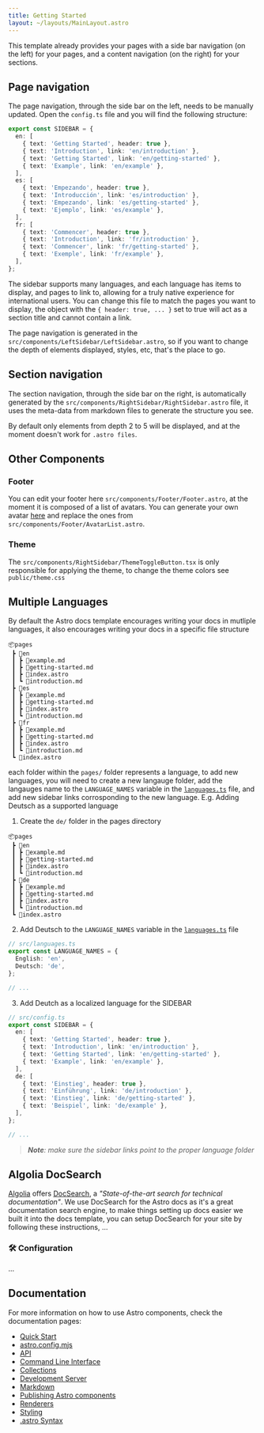 ```yaml
---
title: Getting Started
layout: ~/layouts/MainLayout.astro
---
```


This template already provides your pages with a side bar navigation (on the left) for your pages, and a content navigation (on the right) for your sections.

## Page navigation

The page navigation, through the side bar on the left, needs to be manually updated. Open the `config.ts` file and you will find the following structure:

```ts
export const SIDEBAR = {
  en: [
    { text: 'Getting Started', header: true },
    { text: 'Introduction', link: 'en/introduction' },
    { text: 'Getting Started', link: 'en/getting-started' },
    { text: 'Example', link: 'en/example' },
  ],
  es: [
    { text: 'Empezando', header: true },
    { text: 'Introducción', link: 'es/introduction' },
    { text: 'Empezando', link: 'es/getting-started' },
    { text: 'Ejemplo', link: 'es/example' },
  ],
  fr: [
    { text: 'Commencer', header: true },
    { text: 'Introduction', link: 'fr/introduction' },
    { text: 'Commencer', link: 'fr/getting-started' },
    { text: 'Exemple', link: 'fr/example' },
  ],
};
```

The sidebar supports many languages, and each language has items to display, and pages to link to, allowing for a truly native experience for international users. You can change this file to match the pages you want to display, the object with the `{ header: true, ... }` set to true will act as a section title and cannot contain a link.

The page navigation is generated in the `src/components/LeftSidebar/LeftSidebar.astro`, so if you want to change the depth of elements displayed, styles, etc, that's the place to go.

## Section navigation

The section navigation, through the side bar on the right, is automatically generated by the `src/components/RightSidebar/RightSidebar.astro` file, it uses the meta-data from markdown files to generate the structure you see.

By default only elements from depth 2 to 5 will be displayed, and at the moment doesn't work for `.astro files`.

## Other Components

### Footer

You can edit your footer here `src/components/Footer/Footer.astro`, at the moment it is composed of a list of avatars. You can generate your own avatar [here](https://getavataaars.com/) and replace the ones from `src/components/Footer/AvatarList.astro`.

### Theme

The `src/components/RightSidebar/ThemeToggleButton.tsx` is only responsible for applying the theme, to change the theme colors see `public/theme.css`

## Multiple Languages

By default the Astro docs template encourages writing your docs in mutliple languages, it also encourages writing your docs in a specific file structure

```
📦pages
 ┣ 📂en
 ┃ ┣ 📜example.md
 ┃ ┣ 📜getting-started.md
 ┃ ┣ 📜index.astro
 ┃ ┗ 📜introduction.md
 ┣ 📂es
 ┃ ┣ 📜example.md
 ┃ ┣ 📜getting-started.md
 ┃ ┣ 📜index.astro
 ┃ ┗ 📜introduction.md
 ┣ 📂fr
 ┃ ┣ 📜example.md
 ┃ ┣ 📜getting-started.md
 ┃ ┣ 📜index.astro
 ┃ ┗ 📜introduction.md
 ┗ 📜index.astro
```

each folder within the `pages/` folder represents a language, to add new languages, you will need to create a new langauge folder,
add the langauges name to the `LANGUAGE_NAMES` variable in the [`languages.ts`](../../languages.ts) file, and add new sidebar links corrosponding to the new language. E.g. Adding Deutsch as a supported language

1. Create the `de/` folder in the pages directory

```
📦pages
 ┣ 📂en
 ┃ ┣ 📜example.md
 ┃ ┣ 📜getting-started.md
 ┃ ┣ 📜index.astro
 ┃ ┗ 📜introduction.md
 ┣ 📂de
 ┃ ┣ 📜example.md
 ┃ ┣ 📜getting-started.md
 ┃ ┣ 📜index.astro
 ┃ ┗ 📜introduction.md
 ┗ 📜index.astro
```

2. Add Deutsch to the `LANGUAGE_NAMES` variable in the [`languages.ts`](../../languages.ts) file

```ts
// src/languages.ts
export const LANGUAGE_NAMES = {
  English: 'en',
  Deutsch: 'de',
};

// ...
```

3. Add Deutch as a localized language for the SIDEBAR

```ts
// src/config.ts
export const SIDEBAR = {
  en: [
    { text: 'Getting Started', header: true },
    { text: 'Introduction', link: 'en/introduction' },
    { text: 'Getting Started', link: 'en/getting-started' },
    { text: 'Example', link: 'en/example' },
  ],
  de: [
    { text: 'Einstieg', header: true },
    { text: 'Einführung', link: 'de/introduction' },
    { text: 'Einstieg', link: 'de/getting-started' },
    { text: 'Beispiel', link: 'de/example' },
  ],
};

// ...
```

> _**Note**: make sure the sidebar links point to the proper language folder_

<!-- , but if you are unable to properly support multiple languages, you can disable multiple languages, you set the `DISABLE_MULTIPLE_LANGUAGES` variable in the [`config.ts`](../../config.ts) file to `true`, but you still need to change and tweak a couple more things.

After settings `DISABLE_MULTIPLE_LANGUAGES` you can now move the pages from the language folder you wish to use, e.g. I speak english, so, I would delete every other folders and files in the [`pages/`](../) folder except for the [`en/`](./) folder, I would then move the files from the [`en/`](./) folder to the [`pages/`](../) folder, delete all `index.astro` files, and finally delete the [`en/`](./) folder.

The file structure will look like this once you are done,

```
📦src
 ┣ 📂components
 ┃ ┣ ...
 ┣ 📂layouts
 ┃ ┗ 📜MainLayout.astro
 ┣ 📂pages
 ┃ ┣ 📜example.md
 ┃ ┣ 📜getting-started.md
 ┃ ┗ 📜introduction.md
 ┣ 📜config.ts
 ┗ 📜languages.ts
```

You will then need to rename `introductions.md` to `index.md`, and reorganize the `SIDEBAR` variable in the [`config.ts`](../../config.ts) file to resemble something like this (remember to change the links, since the `en/` folder has been deleted),

```ts
export const SIDEBAR = [
  // index.md is the homepage, so, you don't need to set a sidebar link
  { text: 'Introduction', header: true },
  { text: 'Getting Started', link: 'getting-started' },
  { text: 'Example', link: 'example' },
]
```

and that's it. -->

## Algolia DocSearch

[Algolia](https://www.algolia.com/) offers [DocSearch](https://docsearch.algolia.com/), a _"State-of-the-art search for technical documentation"_. We use DocSearch for the Astro docs as it's a great documentation search engine, to make things setting up docs easier we built it into the docs template, you can setup DocSearch for your site by following these instructions, ...

### 🛠 Configuration

...

## Documentation

For more information on how to use Astro components, check the documentation pages:

- [Quick Start](https://docs.astro.build/quick-start)
- [astro.config.mjs](https://docs.astro.build/reference/configuration-reference)
- [API](https://docs.astro.build/reference/api-reference)
- [Command Line Interface](https://docs.astro.build/reference/cli-reference)
- [Collections](https://docs.astro.build/core-concepts/collections)
- [Development Server](https://docs.astro.build/reference/dev/)
- [Markdown](https://docs.astro.build/guides/markdown-content)
- [Publishing Astro components](https://docs.astro.build/guides/publish-to-npm)
- [Renderers](https://docs.astro.build/reference/renderer-reference)
- [Styling](https://docs.astro.build/guides/styling)
- [.astro Syntax](https://docs.astro.build/core-concepts/astro-components)
